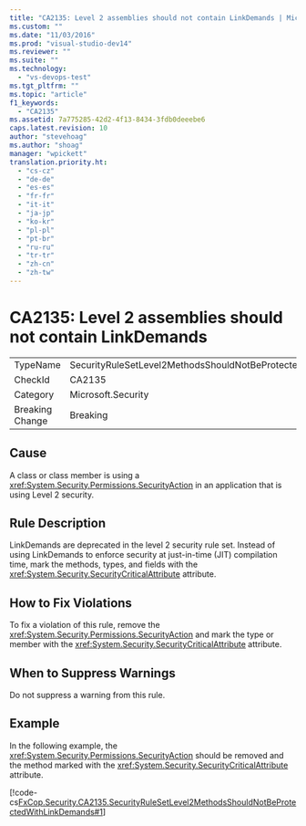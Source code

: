 ```yaml
---
title: "CA2135: Level 2 assemblies should not contain LinkDemands | Microsoft Docs"
ms.custom: ""
ms.date: "11/03/2016"
ms.prod: "visual-studio-dev14"
ms.reviewer: ""
ms.suite: ""
ms.technology: 
  - "vs-devops-test"
ms.tgt_pltfrm: ""
ms.topic: "article"
f1_keywords: 
  - "CA2135"
ms.assetid: 7a775285-42d2-4f13-8434-3fdb0deeebe6
caps.latest.revision: 10
author: "stevehoag"
ms.author: "shoag"
manager: "wpickett"
translation.priority.ht: 
  - "cs-cz"
  - "de-de"
  - "es-es"
  - "fr-fr"
  - "it-it"
  - "ja-jp"
  - "ko-kr"
  - "pl-pl"
  - "pt-br"
  - "ru-ru"
  - "tr-tr"
  - "zh-cn"
  - "zh-tw"
---
```

# CA2135: Level 2 assemblies should not contain LinkDemands
|||  
|-|-|  
|TypeName|SecurityRuleSetLevel2MethodsShouldNotBeProtectedWithLinkDemands|  
|CheckId|CA2135|  
|Category|Microsoft.Security|  
|Breaking Change|Breaking|  
  
## Cause  
 A class or class member is using a <xref:System.Security.Permissions.SecurityAction> in an application that is using Level 2 security.  
  
## Rule Description  
 LinkDemands are deprecated in the level 2 security rule set. Instead of using LinkDemands to enforce security at just-in-time (JIT) compilation time, mark the methods, types, and fields with the <xref:System.Security.SecurityCriticalAttribute> attribute.  
  
## How to Fix Violations  
 To fix a violation of this rule, remove the <xref:System.Security.Permissions.SecurityAction> and mark the type or member with the <xref:System.Security.SecurityCriticalAttribute> attribute.  
  
## When to Suppress Warnings  
 Do not suppress a warning from this rule.  
  
## Example  
 In the following example, the <xref:System.Security.Permissions.SecurityAction> should be removed and the method marked with the <xref:System.Security.SecurityCriticalAttribute> attribute.  
  
 [!code-cs[FxCop.Security.CA2135.SecurityRuleSetLevel2MethodsShouldNotBeProtectedWithLinkDemands#1](../code-quality/codesnippet/CSharp/ca2135-level-2-assemblies-should-not-contain-linkdemands_1.cs)]